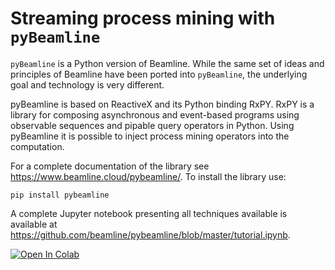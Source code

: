 # Streaming process mining with `pyBeamline`

`pyBeamline` is a Python version of Beamline. While the same set of ideas and principles of Beamline have been ported into `pyBeamline`, the underlying goal and technology is very different.

pyBeamline is based on ReactiveX and its Python binding RxPY. RxPY is a library for composing asynchronous and event-based programs using observable sequences and pipable query operators in Python. Using pyBeamline it is possible to inject process mining operators into the computation.

For a complete documentation of the library see https://www.beamline.cloud/pybeamline/. To install the library use:
```console
pip install pybeamline
```
A complete Jupyter notebook presenting all techniques available is available at https://github.com/beamline/pybeamline/blob/master/tutorial.ipynb.

<a href="https://colab.research.google.com/github/beamline/pybeamline/blob/master/tutorial.ipynb" target="_blank">
<img alt="Open In Colab" src="https://colab.research.google.com/assets/colab-badge.svg">
</img></a>